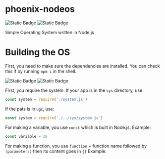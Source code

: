 # phoenix-nodeos
![Static Badge](https://img.shields.io/badge/PhoenixNodeOS-v._1.0.1-green) ![Static Badge](https://img.shields.io/badge/npm-v10.2.3-red?style=flat)


Simple Operating System written in Node.js


# Building the OS

First, you need to make sure the dependencies are installed. You can check this if by running `npm i` in the shell.

![Static Badge](https://img.shields.io/badge/newVersion-%23ff0000)
![Static Badge](https://img.shields.io/badge/buildTools-green)



First, you require the system. If your app is in the `sys` directory, use:
```js
const system = require('./system.js')
```

If the pats is in `ugc`, use:
```js
const system = require('./../sys/system.js')
```


For making a variable, you use `const` which is built in Node.js.
Example:
```js
const variable = 30
```
For making a function, you use `function` + function name followed by `(parameters)` then its content goes in `{}`
Example:
```js

